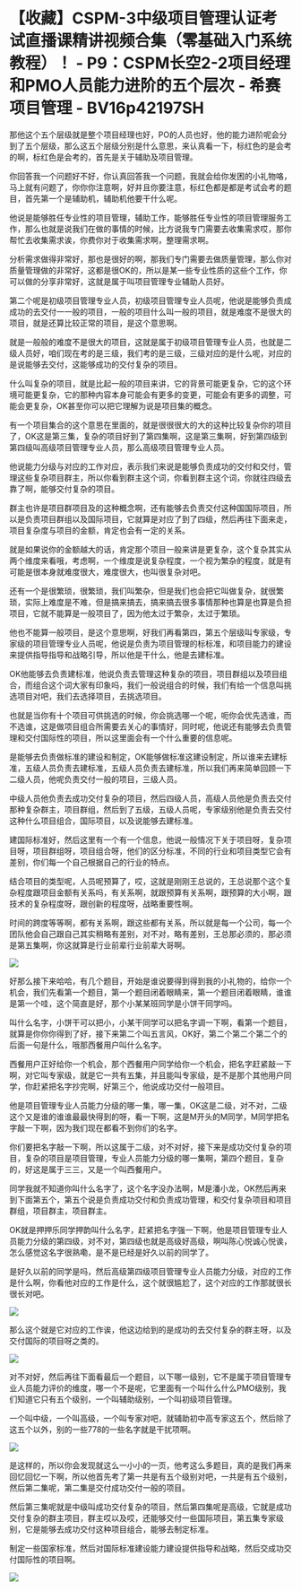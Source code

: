 # 【收藏】CSPM-3中级项目管理认证考试直播课精讲视频合集（零基础入门系统教程）！ - P9：CSPM长空2-2项目经理和PMO人员能力进阶的五个层次 - 希赛项目管理 - BV16p42197SH

那他这个五个层级就是整个项目经理也好，PO的人员也好，他的能力进阶呢会分到了五个层级，那么这五个层级分别是什么意思，来认真看一下，标红色的是会考的啊，标红色是会考的，首先是关于辅助及项目管理。

你回答我一个问题好不好，你认真回答我一个问题，我就会给你发困的小礼物咯，马上就有问题了，你你你注意啊，好并且你要注意，标红色都是都是考试会考的题目，首先第一个是辅助机，辅助机他要干什么呢。

他说是能够胜任专业性的项目管理，辅助工作，能够胜任专业性的项目管理服务工作，那么也就是说我们在做的事情的时候，比方说我专门需要去收集需求哎，那你帮忙去收集需求诶，你费你对于收集需求啊，整理需求啊。

分析需求做得非常好，那也是很好的啊，那我们专门需要去做质量管理，那么你对质量管理做的非常好，这都是很OK的，所以是某一些专业性质的这些个工作，你可以做的分享非常好，这就是属于叫项目管理专业辅助人员好。

第二个呢是初级项目管理专业人员，初级项目管理专业人员呢，他说是能够负责成成功的去交付一一般的项目，一般的项目什么叫一般的项目，就是难度不是很大的项目，就是还算比较正常的项目，是这个意思啊。

就是一般般的难度不是很大的项目，这就是属于初级项目管理专业人员，也就是二级人员好，咱们现在考的是三级，我们考的是三级，三级对应的是什么呢，对应的是说能够去交付，这能够成功的交付复杂的项目。

什么叫复杂的项目，就是比起一般的项目来讲，它的背景可能更复杂，它的这个环境可能更复杂，它的那种内容本身可能会有更多的变更，可能会有更多的调整，可能会更复杂，OK甚至你可以把它理解为说是项目集的概念。

有一个项目集合的这个意思在里面的，就是很很很大的大的这种比较复杂你的项目了，OK这是第三集，复杂的项目好到了第四集啊，这是第三集啊，好到第四级到第四级叫高级项目管理专业人员，那么高级项目管理专业人员。

他说能力分级与对应的工作对应，表示我们来说是能够负责成功的交付和交付，管理这些复杂项目群主，所以你看到群主这个词，你看到群主这个词，你就往四级去靠了啊，能够交付复杂的项目。

群主也许是项目群项目及的这种概念啊，还有能够去负责交付这种国国际项目，所以是负责项目群组以及国际项目，它就算是对应了到了四级，然后再往下面来走，项目复杂度与项目的金额，肯定也会有一定的关系。

就是如果说你的金额越大的话，肯定那个项目一般来讲是更复杂，这个复杂其实从两个维度来看哦，考虑啊，一个维度是说复杂程度，一个视为繁杂的程度，就是有可能是很本身就难度很大，难度很大，也叫很复杂对吧。

还有一个是很繁琐，很繁琐，我们叫繁杂，但是我们也会把它叫做复杂，就很繁琐，实际上难度是不难，但是搞来搞去，搞来搞去很多事情那种也算是也算是负担项目，它就不能算是一般项目了，因为他太过于繁杂，太过于繁琐。

他也不能算一般项目，是这个意思啊，好我们再看第四，第五个层级叫专家级，专家级的项目管理专业人员呢，他说是负责为项目管理的标标准，和项目能力的建设来提供指导指导和战略引导，所以他是干什么，他是去建标准。

OK他能够去负责建标准，他说负责去管理这种复杂的项目，项目群组以及项目组合，而组合这个词大家有印象吗，我们一般说组合的时候，我们有给一个信息叫挑选项目对吧，我们去选择项目，去挑选项目。

也就是当你有十个项目可供挑选的时候，你会挑选哪一个呢，呃你会优先选谁，而不选谁，这是做项目组合所需要去关心的事情好，同时呢，他说还有能够去负责管理和交付国际性的项目，所以这里面会有一个什么重要的信息呢。

是能够去负责做标准的建设和制定，OK能够做标准这建设制定，所以谁来去建标准，五级人员负责去建标准，五级人员负责去建标准，所以我们再来简单回顾一下二级人员，他呢负责交付一般的项目，三级人员。

中级人员他负责去成功交付复杂的项目，然后四级人员，高级人员他是负责去交付那种复杂群主，项目群组，然后到了五级，五级人员呢，专家级别他是负责去交付这种什么项目组合，国际项目，以及说能够去建标准。

建国际标准好，然后这里有一个有一个信息，他说一般情况下关于项目呀，复杂项目呀，项目群组呀，项目组合呀，他们的区分标准，不同的行业和项目类型它会有差别，你们每一个自己根据自己的行业的特点。

结合项目的类型呢，人员呢预算了，哎，这就是刚刚王总说的，王总说那个这个复杂程度跟项目金额有关系吗，有关系啊，就跟预算有关系啊，跟预算的大小啊，跟技术的复杂程度呀，跟创新的程度呀，战略重要性啊。

时间的跨度等等啊，都有关系啊，跟这些都有关系，所以就是每一个公司，每一个团队他会自己跟自己其实稍略有差别，对不对，略有差别，王总那必须的，那必须是第五集啊，你这就算是行业前辈行业前辈大哥啊。



![](img/23352116fd1f67a2294f1d5e597f776c_1.png)

好那么接下来哈哈，有几个题目，开始是谁说要得到得到我的小礼物的，给你一个机会，我们先看第一个题目，第一个题目闭着眼睛来，第一个题目闭着眼睛，谁谁是第一个哇，这个简直是好，那个小某某班同学是小饼干同学吗。

叫什么名字，小饼干可以把小，小某干同学可以把名字调一下啊，看第一个题目，就算是你你你得到了好，接下来第二个叫五言风，OK好，第二个第二个第二个的后面一句是什么，哦那西餐用户叫什么名字。

西餐用户正好给你一个机会，那个西餐用户同学给你一个机会，把名字赶紧敲一下啊，对它叫专家级，就是它一共有五集，并且能叫专家级，是不是那个其他用户同学，你赶紧把名字抄完啊，好第三个，他说成功交付一般项目。

他是项目管理专业人员能力分级的哪一集，哪一集，OK这是二级，对不对，二级这个又是谁的谁谁最最快得到的呀，看一下啊，这是M开头的M同学，M同学把名字敲一下啊，因为我们现在都看不到你们的名字。

你们要把名字敲一下啊，所以这属于二级，对不对好，接下来是成功交付复杂的项目，复杂的项目是项目管理，专业人员能力分级的哪一集啊，第四个题目，复杂的，好这是属于三三，又是一个叫西餐用户。

同学我就不知道你叫什么名字了，这个名字没办法啊，M是潘小龙，OK然后再来到下面第五个，第五个说是负责成功交付和负责成功管理，和交付复杂项目和项目群组，项目群主，项目群主。

OK就是押押乐同学押韵叫什么名字，赶紧把名字强一下啊，他是项目管理专业人员能力分级的第四级，对不对，第四级也就是高级好高级，啊叫陈心悦诚心悦诶，怎么感觉这名字很熟嘞，是不是已经是好久以前的同学了。

是好久以前的同学是吗，然后高级第四级项目管理专业人员能力分级，对应的工作是什么啊，你看他对应的工作是什么，这个就很尴尬了，这个对应的工作那就很长很长对吧。



![](img/23352116fd1f67a2294f1d5e597f776c_3.png)

那么这个就是它对应的工作诶，他这边给到的是成功的去交付复杂的群主呀，以及交付国际的项目呀之类的。

![](img/23352116fd1f67a2294f1d5e597f776c_5.png)

对不对好，然后再往下面看最后一个题目，以下哪一级别，它不是属于项目管理专业人员能力评价的维度，哪一个不是呢，它里面有一个叫什么什么PMO级别，我们知道它只有五个级别，一个叫辅助级别，一个叫初级项目管理。

一个叫中级，一个叫高级，一个叫专家对吧，就辅助初中高专家这五个，然后除了这五个以外，别的一些778的一些名字就是干扰项啊。



![](img/23352116fd1f67a2294f1d5e597f776c_7.png)

是这样的，所以你会发现就这么一小小的一页，他考这么多题目，真的是我们再来回忆回忆一下啊，所以他首先考了第一共是有五个级别对吧，一共是有五个级别，然后第二集呢，第二集是交付成功交付一般的项目。

然后第三集呢就是中级叫成功交付复杂的项目，然后第四集呢是高级，它就是成功交付复杂的群主项目，群主哎以及哎，还能够交付一些国际项目，第五集专家级别，它是能够去成功交付这种项目组合，能够去制定标准。

制定一些国家标准，然后对国际标准建设能力建设提供指导和战略，然后交成功交付国际性的项目啊。

![](img/23352116fd1f67a2294f1d5e597f776c_9.png)